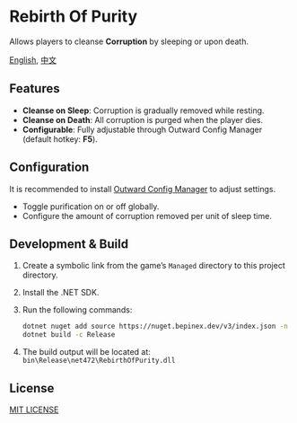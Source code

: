 # Rebirth Of Purity

Allows players to cleanse **Corruption** by sleeping or upon death.

[English](./README.md), [中文](./README.CN.md)

## Features

- **Cleanse on Sleep**: Corruption is gradually removed while resting.  
- **Cleanse on Death**: All corruption is purged when the player dies.  
- **Configurable**: Fully adjustable through Outward Config Manager (default hotkey: **F5**).  

## Configuration

It is recommended to install [Outward Config Manager](https://thunderstore.io/c/outward/p/Mefino/Outward_Config_Manager/) to adjust settings.  
* Toggle purification on or off globally.  
* Configure the amount of corruption removed per unit of sleep time.  

## Development & Build

1. Create a symbolic link from the game’s `Managed` directory to this project directory.  
2. Install the .NET SDK.  
3. Run the following commands:  
   ```sh
   dotnet nuget add source https://nuget.bepinex.dev/v3/index.json -n BepInEx
   dotnet build -c Release
   ```

4. The build output will be located at:
   `bin\Release\net472\RebirthOfPurity.dll`

## License

[MIT LICENSE](./LICENSE)


